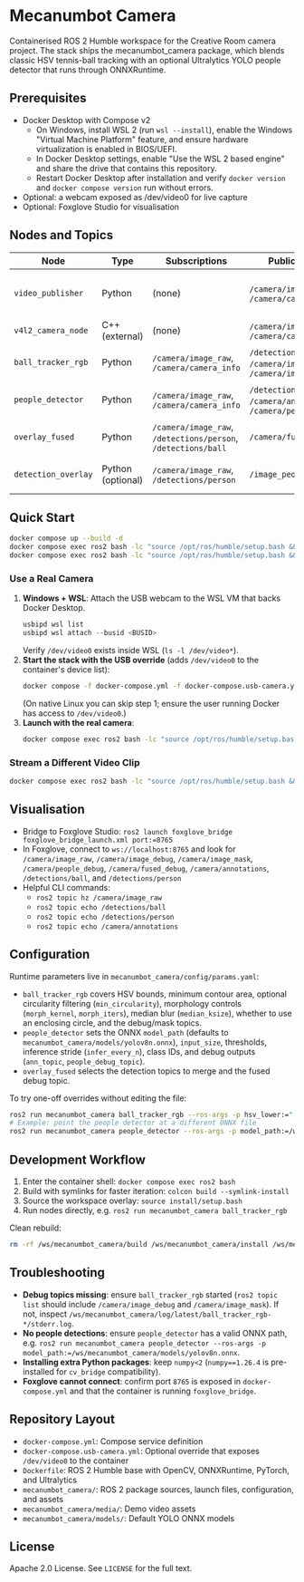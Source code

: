 # Mecanumbot Camera

Containerised ROS 2 Humble workspace for the Creative Room camera project. The stack ships the mecanumbot_camera package, which blends classic HSV tennis-ball tracking with an optional Ultralytics YOLO people detector that runs through ONNXRuntime.

## Prerequisites
- Docker Desktop with Compose v2
  - On Windows, install WSL 2 (run `wsl --install`), enable the Windows "Virtual Machine Platform" feature, and ensure hardware virtualization is enabled in BIOS/UEFI.
  - In Docker Desktop settings, enable "Use the WSL 2 based engine" and share the drive that contains this repository.
  - Restart Docker Desktop after installation and verify `docker version` and `docker compose version` run without errors.
- Optional: a webcam exposed as /dev/video0 for live capture
- Optional: Foxglove Studio for visualisation

## Nodes and Topics
| Node | Type | Subscriptions | Publications | Notes |
| --- | --- | --- | --- | --- |
| `video_publisher` | Python | (none) | `/camera/image_raw`, `/camera/camera_info` | Streams a video file (default `mecanumbot_camera/media/sample.mp4`) when `use_video:=true`; publishes a synthetic `CameraInfo`. |
| `v4l2_camera_node` | C++ (external) | (none) | `/camera/image_raw`, `/camera/camera_info` | Starts when `use_video:=false` and the host exposes a V4L2 device. |
| `ball_tracker_rgb` | Python | `/camera/image_raw`, `/camera/camera_info` | `/detections/ball`, `/camera/image_debug`, `/camera/image_mask` | HSV segmentation with tunable morphology, circularity, and blur filters. |
| `people_detector` | Python | `/camera/image_raw`, `/camera/camera_info` | `/detections/person`, `/camera/annotations`, `/camera/people_debug` | Runs a YOLO ONNX model via ONNX Runtime and publishes Foxglove annotations plus a debug image. |
| `overlay_fused` | Python | `/camera/image_raw`, `/detections/person`, `/detections/ball` | `/camera/fused_debug` | Combines ball and people detections into a single debug image (enabled by default). |
| `detection_overlay` | Python (optional) | `/camera/image_raw`, `/detections/person` | `/image_people_debug` | Legacy overlay retained for reference; disable `overlay_fused` if you prefer it. |

## Quick Start
```bash
docker compose up --build -d
docker compose exec ros2 bash -lc "source /opt/ros/humble/setup.bash && cd /ws/mecanumbot_camera && colcon build"
docker compose exec ros2 bash -lc "source /opt/ros/humble/setup.bash && source /ws/mecanumbot_camera/install/setup.bash && ros2 launch mecanumbot_camera camera_and_detectors.launch.py"
```

### Use a Real Camera
1. **Windows + WSL**: Attach the USB webcam to the WSL VM that backs Docker Desktop.
   ```powershell
   usbipd wsl list
   usbipd wsl attach --busid <BUSID>
   ```
   Verify `/dev/video0` exists inside WSL (`ls -l /dev/video*`).
2. **Start the stack with the USB override** (adds `/dev/video0` to the container's device list):
   ```bash
   docker compose -f docker-compose.yml -f docker-compose.usb-camera.yml up --build -d
   ```
   (On native Linux you can skip step 1; ensure the user running Docker has access to `/dev/video0`.)
3. **Launch with the real camera**:
   ```bash
   docker compose exec ros2 bash -lc "source /opt/ros/humble/setup.bash && source /ws/mecanumbot_camera/install/setup.bash && ros2 launch mecanumbot_camera camera_and_detectors.launch.py use_video:=false video_device:=/dev/video0"
   ```

### Stream a Different Video Clip
```bash
docker compose exec ros2 bash -lc "source /opt/ros/humble/setup.bash && source /ws/mecanumbot_camera/install/setup.bash && ros2 launch mecanumbot_camera camera_and_detectors.launch.py video_path:=/ws/mecanumbot_camera/media/your_video.mp4"
```

## Visualisation
- Bridge to Foxglove Studio: `ros2 launch foxglove_bridge foxglove_bridge_launch.xml port:=8765`
- In Foxglove, connect to `ws://localhost:8765` and look for `/camera/image_raw`, `/camera/image_debug`, `/camera/image_mask`, `/camera/people_debug`, `/camera/fused_debug`, `/camera/annotations`, `/detections/ball`, and `/detections/person`
- Helpful CLI commands:
  - `ros2 topic hz /camera/image_raw`
  - `ros2 topic echo /detections/ball`
  - `ros2 topic echo /detections/person`
  - `ros2 topic echo /camera/annotations`

## Configuration
Runtime parameters live in `mecanumbot_camera/config/params.yaml`:
- `ball_tracker_rgb` covers HSV bounds, minimum contour area, optional circularity filtering (`min_circularity`), morphology controls (`morph_kernel`, `morph_iters`), median blur (`median_ksize`), whether to use an enclosing circle, and the debug/mask topics.
- `people_detector` sets the ONNX `model_path` (defaults to `mecanumbot_camera/models/yolov8n.onnx`), `input_size`, thresholds, inference stride (`infer_every_n`), class IDs, and debug outputs (`ann_topic`, `people_debug_topic`).
- `overlay_fused` selects the detection topics to merge and the fused debug topic.

To try one-off overrides without editing the file:
```bash
ros2 run mecanumbot_camera ball_tracker_rgb --ros-args -p hsv_lower:="[30, 120, 120]" -p hsv_upper:="[52, 255, 255]"
# Example: point the people detector at a different ONNX file
ros2 run mecanumbot_camera people_detector --ros-args -p model_path:=/ws/mecanumbot_camera/models/your_model.onnx -p infer_every_n:=1
```

## Development Workflow
1. Enter the container shell: `docker compose exec ros2 bash`
2. Build with symlinks for faster iteration: `colcon build --symlink-install`
3. Source the workspace overlay: `source install/setup.bash`
4. Run nodes directly, e.g. `ros2 run mecanumbot_camera ball_tracker_rgb`

Clean rebuild:
```bash
rm -rf /ws/mecanumbot_camera/build /ws/mecanumbot_camera/install /ws/mecanumbot_camera/log && colcon build
```

## Troubleshooting
- **Debug topics missing**: ensure `ball_tracker_rgb` started (`ros2 topic list` should include `/camera/image_debug` and `/camera/image_mask`). If not, inspect `/ws/mecanumbot_camera/log/latest/ball_tracker_rgb-*/stderr.log`.
- **No people detections**: ensure `people_detector` has a valid ONNX path, e.g. `ros2 run mecanumbot_camera people_detector --ros-args -p model_path:=/ws/mecanumbot_camera/models/yolov8n.onnx`.
- **Installing extra Python packages**: keep `numpy<2` (`numpy==1.26.4` is pre-installed for `cv_bridge` compatibility).
- **Foxglove cannot connect**: confirm port `8765` is exposed in `docker-compose.yml` and that the container is running `foxglove_bridge`.

## Repository Layout
- `docker-compose.yml`: Compose service definition
- `docker-compose.usb-camera.yml`: Optional override that exposes `/dev/video0` to the container
- `Dockerfile`: ROS 2 Humble base with OpenCV, ONNXRuntime, PyTorch, and Ultralytics
- `mecanumbot_camera/`: ROS 2 package sources, launch files, configuration, and assets
- `mecanumbot_camera/media/`: Demo video assets
- `mecanumbot_camera/models/`: Default YOLO ONNX models

## License
Apache 2.0 License. See `LICENSE` for the full text.

